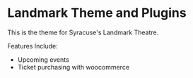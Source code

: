 # Landmark Theme and Plugins

This is the theme for Syracuse's Landmark Theatre.

Features Include:
- Upcoming events
- Ticket purchasing with woocommerce
